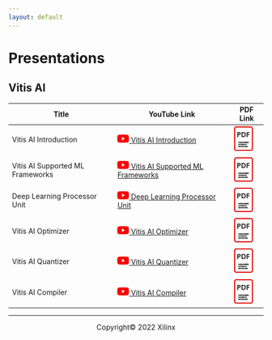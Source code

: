 ```yaml
---
layout: default
---
```


# Presentations

## Vitis AI

| Title | YouTube Link | PDF Link |
| --- | --- | ---- |
| Vitis AI Introduction | [![alt text](assets/images/youtube.png) Vitis AI Introduction](https://www.youtube.com/watch?v=D1xepeBiJfo&t=20s) | [![alt text](images/pdf.png)]() |
| Vitis AI Supported ML Frameworks | [![alt text](assets/images/youtube.png) Vitis AI Supported ML Frameworks](https://youtu.be/tDE-fBL5U4k) | [![alt text](images/pdf.png)]() |
| Deep Learning Processor Unit | [![alt text](assets/images/youtube.png) Deep Learning Processor Unit](https://youtu.be/eUgiAcfgyz4) | [![alt text](images/pdf.png)]() |
| Vitis AI Optimizer | [![alt text](assets/images/youtube.png) Vitis AI Optimizer](https://youtu.be/zP4WMU7TcWM) | [![alt text](images/pdf.png)]() |
| Vitis AI Quantizer | [![alt text](assets/images/youtube.png) Vitis AI Quantizer](https://youtu.be/bjXHoERqYjU) | [![alt text](images/pdf.png)]() |
| Vitis AI Compiler | [![alt text](assets/images/youtube.png) Vitis AI Compiler ]() | [![alt text](images/pdf.png)]() |

---------------------------------------
<p align="center">Copyright&copy; 2022 Xilinx</p>
